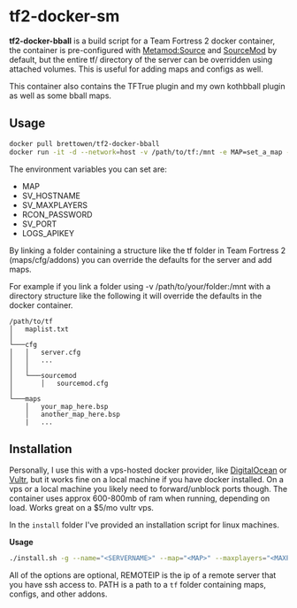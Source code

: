 tf2-docker-sm
=============

**tf2-docker-bball** is a build script for a Team Fortress 2 docker container, the container is pre-configured with [Metamod:Source](https://www.sourcemm.net/) and [SourceMod](https://www.sourcemod.net/) by default, but the entire tf/ directory of the server can be overridden using attached volumes. This is useful for adding maps and configs as well.

This container also contains the TFTrue plugin and my own kothbball plugin as well as some bball maps.

Usage
-----
```bash
docker pull brettowen/tf2-docker-bball
docker run -it -d --network=host -v /path/to/tf:/mnt -e MAP=set_a_map -e SV_HOSTNAME="YourServerNameHere" -e SV_MAXPLAYERS=12 -e RCON_PASSWORD="ChangeThis" brettowen/tf2-docker-bball
```
The environment variables you can set are:
- MAP
- SV_HOSTNAME
- SV_MAXPLAYERS
- RCON_PASSWORD
- SV_PORT
- LOGS_APIKEY

By linking a folder containing a structure like the tf folder in Team Fortress 2 (maps/cfg/addons) you can override the defaults for the server and add maps.

For example if you link a folder using -v /path/to/your/folder:/mnt with a directory structure like the following it will override the defaults in the docker container.
```
/path/to/tf
│   maplist.txt  
│
└───cfg
│   │   server.cfg
│   │   ...
│   │
│   └───sourcemod
│       │   sourcemod.cfg
│   
└───maps
    │   your_map_here.bsp
    │   another_map_here.bsp
    |   ...
```

Installation
------------
Personally, I use this with a vps-hosted docker provider, like [DigitalOcean](https://www.digitalocean.com/) or [Vultr](https://www.vultr.com/), but it works fine on a local machine if you have docker installed. On a vps or a local machine you likely need to forward/unblock ports though. The container uses approx 600-800mb of ram when running, depending on load. Works great on a $5/mo vultr vps.

In the `install` folder I've provided an installation script for linux machines.

**Usage**
```bash
./install.sh -g --name="<SERVERNAME>" --map="<MAP>" --maxplayers="<MAXPLAYERS>" --port="<PORT>" --logsapi="<LOGS.TF API KEY>" --dyndns="<LINK TO DYNDNS UPDATE>" --rcon="<SERVERRCON>" --ip="<REMOTEIP>" --volume="<PATH>"
```
All of the options are optional, REMOTEIP is the ip of a remote server that you have ssh access to. PATH is a path to a `tf` folder containing maps, configs, and other addons.
